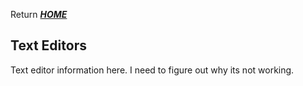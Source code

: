 Return [**_HOME_**](https://DustinHall.github.io/reading-notes)

## Text Editors
Text editor information here. I need to figure out why its not working.
